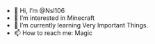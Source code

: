 - 👋 Hi, I’m @Nsl106
- 👀 I’m interested in Minecraft 
- 🌱 I’m currently learning Very Important Things.
- 📫 How to reach me: Magic
